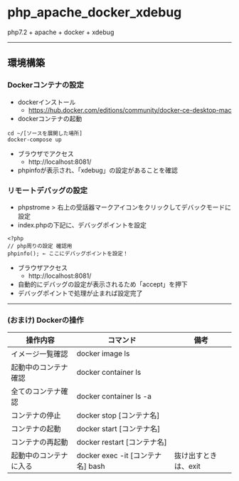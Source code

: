 # php_apache_docker_xdebug

php7.2 + apache + docker + xdebug

---
## 環境構築
### Dockerコンテナの設定
* dockerインストール
    * https://hub.docker.com/editions/community/docker-ce-desktop-mac
* dockerコンテナの起動
```
cd ~/[ソースを展開した場所]
docker-compose up
```
* ブラウザでアクセス
    * http://localhost:8081/
* phpinfoが表示され、「xdebug」の設定があることを確認

### リモートデバッグの設定
* phpstrome > 右上の受話器マークアイコンをクリックしてデバックモードに設定
* index.phpの下記に、デバッグポイントを設定
```
<?php
// php周りの設定 確認用
phpinfo(); ← ここにデバッグポイントを設定！
```
* ブラウザアクセス
    * http://localhost:8081/
* 自動的にデバッグの設定が表示されるため「accept」を押下
* デバッグポイントで処理が止まれば設定完了
---
### (おまけ) Dockerの操作
| 操作内容 | コマンド | 備考 |
|--|--|--|
| イメージ一覧確認 | docker image ls | |
| 起動中のコンテナ確認 | docker container ls | |
| 全てのコンテナ確認 | docker container ls -a | |
| コンテナの停止 | docker stop [コンテナ名] | |
| コンテナの起動 | docker start [コンテナ名] | |
| コンテナの再起動 | docker restart [コンテナ名] | |
| 起動中のコンテナに入る | docker exec -it [コンテナ名] bash | 抜け出すときは、exit |
